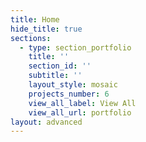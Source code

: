 ```yaml
---
title: Home
hide_title: true
sections:
  - type: section_portfolio
    title: ''
    section_id: ''
    subtitle: ''
    layout_style: mosaic
    projects_number: 6
    view_all_label: View All
    view_all_url: portfolio
layout: advanced
---
```

